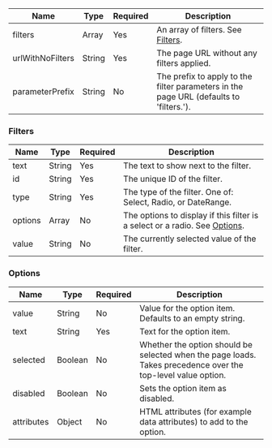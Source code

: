 | Name             | Type   | Required | Description                                                                            |
|------------------|--------|----------|----------------------------------------------------------------------------------------|
| filters          | Array  | Yes      | An array of filters. See [Filters](#filters).                                          |
| urlWithNoFilters | String | Yes      | The page URL without any filters applied.                                              |
| parameterPrefix  | String | No       | The prefix to apply to the filter parameters in the page URL (defaults to 'filters.'). |

### Filters

| Name    | Type   | Required | Description                                                                            |
|---------|--------|----------|----------------------------------------------------------------------------------------|
| text    | String | Yes      | The text to show next to the filter.                                                   |
| id      | String | Yes      | The unique ID of the filter.                                                           |
| type    | String | Yes      | The type of the filter. One of: Select, Radio, or DateRange.                           |
| options | Array  | No       | The options to display if this filter is a select or a radio. See [Options](#options). |
| value   | String | No       | The currently selected value of the filter.                                            |

### Options

| Name       | Type    | Required | Description                                                                                                  |
|------------|---------|----------|--------------------------------------------------------------------------------------------------------------|
| value      | String  | No       | Value for the option item. Defaults to an empty string.                                                      |
| text       | String  | Yes      | Text for the option item.                                                                                    |
| selected   | Boolean | No       | Whether the option should be selected when the page loads. Takes precedence over the top-level value option. |
| disabled   | Boolean | No       | Sets the option item as disabled.                                                                            |
| attributes | Object  | No       | HTML attributes (for example data attributes) to add to the option.                                          |